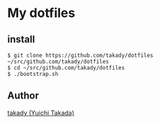 # My dotfiles

## install

    $ git clone https://github.com/takady/dotfiles ~/src/github.com/takady/dotfiles
    $ cd ~/src/github.com/takady/dotfiles
    $ ./bootstrap.sh

## Author

[takady (Yuichi Takada)](https://github.com/takady)
